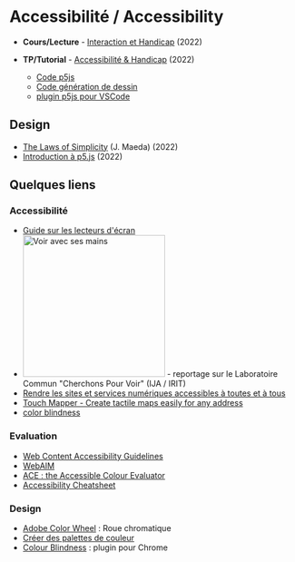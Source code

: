 # Accessibilité / Accessibility
<!--
## Facteurs Humains  / Human Factors
* **Cours1/Lecture1** - [Evaluation<ins>s</ins>](https://github.com/truillet/upssitech/blob/master/SRI/3A/FH/Cours/%5BFH%5D_Evaluations.pdf) (2021)
* **TP1/Tutorial 1** - [Inspection Ergonomique (FR)](https://github.com/truillet/upssitech/blob/master/SRI/3A/FH/TP/TP1_FH_Inspection_Ergonomique.pdf) / [Ergonomic Inspection (EN)](https://github.com/truillet/upssitech/blob/master/SRI/3A/FH/TP/T1_HF_Ergonomic_Inspection.pdf) (2021)

## Accessibilité / Accessibility
-->

* **Cours/Lecture** - [Interaction et Handicap](https://github.com/truillet/upssitech/blob/master/SRI/3A/FH/Cours/Handicap.pdf) (2022)

*  **TP/Tutorial** - [Accessibilité & Handicap](https://github.com/truillet/upssitech/blob/master/SRI/3A/FH/TP/TP1_Accessibilite_et_Handicap.pdf) (2022)
     * [Code p5js](https://github.com/truillet/upssitech/blob/master/SRI/3A/FH/TP/Outils/p5js.zip)
     * [Code génération de dessin](https://github.com/truillet/upssitech/blob/master/SRI/3A/FH/TP/Outils/dessin.zip)
     * [plugin p5js pour VSCode](https://marketplace.visualstudio.com/items?itemName=samplavigne.p5-vscode)
 
## Design
* [The Laws of Simplicity](https://github.com/truillet/upssitech/blob/master/SRI/3A/FH/Cours/The_Laws_of_Simplicity.pdf) (J. Maeda) (2022)
* [Introduction à p5.js](https://github.com/truillet/upssitech/blob/master/SRI/3A/FH/Cours/p5js.pdf) (2022)

## Quelques liens
### Accessibilité
* [Guide sur les lecteurs d'écran](https://disic.github.io/guide-lecteurs_ecran/lecteur-ecran.html#:~:text=Un%20lecteur%20d'%C3%A9cran%20)
* [<img src="https://img.youtube.com/vi/XPIDK8V93zE/0.jpg" width=250 alt="Voir avec ses mains">](https://www.youtube.com/watch?v=XPIDK8V93zE) - reportage sur le Laboratoire Commun "Cherchons Pour Voir" (IJA / IRIT) 
* [Rendre les sites et services numériques accessibles à toutes et à tous](https://accessibilite.numerique.gouv.fr)
* [Touch Mapper - Create tactile maps easily for any address](https://touch-mapper.org/en)
* [color blindness](https://www.color-blindness.com/coblis-color-blindness-simulator)


### Evaluation
* [Web Content Accessibility Guidelines](https://www.w3.org/WAI/standards-guidelines/wcag)
* [WebAIM](https://wave.webaim.org)
* [ACE : the Accessible Colour Evaluator](http://www.garrethtigwell.com/ACE/ace)
* [Accessibility Cheatsheet](https://moritzgiessmann.de/accessibility-cheatsheet)

<!--
* [Critères Ergonomiques pour l’Évaluation d’Interfaces Utilisateurs - May 1993](https://hal.inria.fr/inria-00070012/document)
* [Rapport ANSI INCTIS 354-2001 - Common Industry Format for Usability Test Reports](https://webstore.ansi.org/Standards/INCITS/ANSIINCITS3542001)
* [10 Usability Heuristics for User Interface Design - updated on november 2020](https://www.nngroup.com/articles/ten-usability-heuristics)
* [SUS - A quick and dirty usability scale](https://hell.meiert.org/core/pdf/sus.pdf)
* [NASA TLX - Task Load Index](https://humansystems.arc.nasa.gov/groups/TLX)
-->

### Design
* [Adobe Color Wheel](https://color.adobe.com/fr/create) : Roue chromatique
* [Créer des palettes de couleur](https://codepen.io/jasesmith/full/rZmKQG)
* [Colour Blindness](https://colour-blindness.org) : plugin pour Chrome
